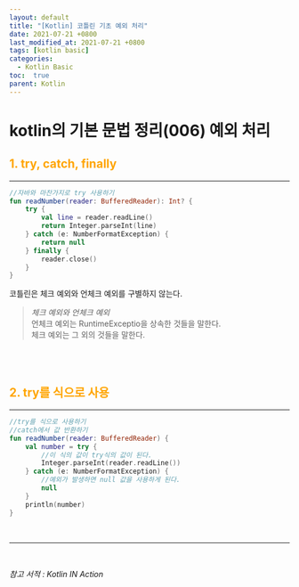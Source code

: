 ```yaml
---
layout: default
title: "[Kotlin] 코틀린 기초 예외 처리"
date: 2021-07-21 +0800
last_modified_at: 2021-07-21 +0800
tags: [kotlin basic]
categories:
  - Kotlin Basic
toc:  true
parent: Kotlin
---
```


# kotlin의 기본 문법 정리(006) 예외 처리

## <span style="color:orange">1. try, catch, finally</span>  
---  

```kotlin
//자바와 마찬가지로 try 사용하기
fun readNumber(reader: BufferedReader): Int? {
    try {
        val line = reader.readLine()
        return Integer.parseInt(line)
    } catch (e: NumberFormatException) {
        return null
    } finally {
        reader.close()
    }
}
```

코틀린은 체크 예외와 언체크 예외를 구별하지 않는다. 
> _체크 예외와 언체크 예외_  
> 언체크 예외는 RuntimeExceptio을 상속한 것들을 말한다.  
> 체크 예외는 그 외의 것들을 말한다.  

<br><br>

## <span style="color:orange">2. try를 식으로 사용</span>
---

```kotlin
//try를 식으로 사용하기
//catch에서 값 반환하기
fun readNumber(reader: BufferedReader) {
    val number = try {
        //이 식의 값이 try식의 값이 된다.
        Integer.parseInt(reader.readLine())
    } catch (e: NumberFormatException) {
        //예외가 발생하면 null 값을 사용하게 된다.
        null
    }
    println(number)
}
```

<br>

---

<br>

*참고 서적 : Kotlin IN Action*